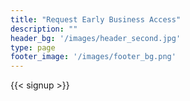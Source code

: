 ```yaml
---
title: "Request Early Business Access"
description: ""
header_bg: '/images/header_second.jpg'
type: page
footer_image: '/images/footer_bg.png'
---
```


{{< signup >}}